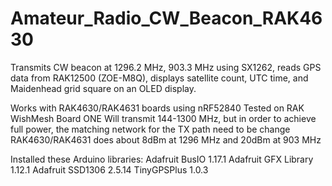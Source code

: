 # Amateur_Radio_CW_Beacon_RAK4630
Transmits CW beacon at 1296.2 MHz, 903.3 MHz using SX1262, reads GPS data from RAK12500 (ZOE-M8Q), displays satellite count, UTC time, and Maidenhead grid square on an OLED display.

Works with RAK4630/RAK4631 boards using nRF52840
Tested on RAK WishMesh Board ONE
Will transmit 144-1300 MHz, but in order to achieve full power, the matching network for the TX path need to be change
RAK4630/RAK4631 does about 8dBm at 1296 MHz and 20dBm at 903 MHz

Installed these Arduino libraries:
Adafruit BusIO 1.17.1
Adafruit GFX Library 1.12.1
Adafruit SSD1306 2.5.14
TinyGPSPlus 1.0.3

